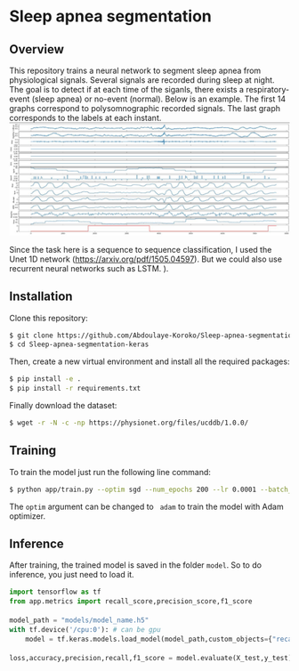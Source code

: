 # Sleep apnea segmentation


## Overview

This repository trains a neural network to segment sleep apnea from physiological signals. Several signals are recorded during sleep at night. The goal is to detect if 
at each time of the siganls, there exists a respiratory-event (sleep apnea) or no-event (normal). Below is an example.  The first 14 graphs correspond to polysomnographic recorded signals. The last graph corresponds to the labels at each instant. 
![](pictures/example_signals.JPG)

Since the task here is a sequence to sequence classification, I used the Unet 1D network (https://arxiv.org/pdf/1505.04597). But we could also use recurrent neural networks such as LSTM.
). 

## Installation


Clone this repository:

```sh
$ git clone https://github.com/Abdoulaye-Koroko/Sleep-apnea-segmentation-keras.git
$ cd Sleep-apnea-segmentation-keras

```

Then, create a new virtual environment and install all the required packages:

```sh
$ pip install -e .
$ pip install -r requirements.txt
```

Finally download the dataset:

```sh
$ wget -r -N -c -np https://physionet.org/files/ucddb/1.0.0/
```

## Training


To train the model just run the following line command:


```sh
$ python app/train.py --optim sgd --num_epochs 200 --lr 0.0001 --batch_size 128
```
The `optim` argument can be changed to ` adam` to train the model with Adam optimizer.

## Inference

After training, the trained model is saved in the folder `model`. So to do inference, you just need to load it.


```python 
import tensorflow as tf
from app.metrics import recall_score,precision_score,f1_score

model_path = "models/model_name.h5"
with tf.device('/cpu:0'): # can be gpu
    model = tf.keras.models.load_model(model_path,custom_objects={"recall_score":recall_score,"precision_score":precision_score,"f1_score":f1_score})
    
loss,accuracy,precision,recall,f1_score = model.evaluate(X_test,y_test)
```
